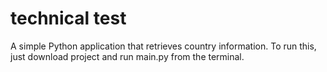# technical test
A simple Python application that retrieves country information.
To run this, just download project and run main.py from the terminal.
